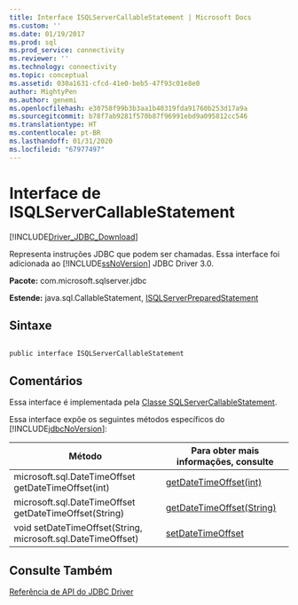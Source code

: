 ```yaml
---
title: Interface ISQLServerCallableStatement | Microsoft Docs
ms.custom: ''
ms.date: 01/19/2017
ms.prod: sql
ms.prod_service: connectivity
ms.reviewer: ''
ms.technology: connectivity
ms.topic: conceptual
ms.assetid: 030a1631-cfcd-41e0-beb5-47f93c01e8e0
author: MightyPen
ms.author: genemi
ms.openlocfilehash: e30758f99b3b3aa1b40319fda91760b253d17a9a
ms.sourcegitcommit: b78f7ab9281f570b87f96991ebd9a095812cc546
ms.translationtype: HT
ms.contentlocale: pt-BR
ms.lasthandoff: 01/31/2020
ms.locfileid: "67977497"
---
```

# <a name="isqlservercallablestatement-interface"></a>Interface de ISQLServerCallableStatement
[!INCLUDE[Driver_JDBC_Download](../../../includes/driver_jdbc_download.md)]

  Representa instruções JDBC que podem ser chamadas. Essa interface foi adicionada ao [!INCLUDE[ssNoVersion](../../../includes/ssnoversion-md.md)] JDBC Driver 3.0.  
  
 **Pacote:** com.microsoft.sqlserver.jdbc  
  
 **Estende:** java.sql.CallableStatement, [ISQLServerPreparedStatement](../../../connect/jdbc/reference/isqlserverpreparedstatement-interface.md)  
  
## <a name="syntax"></a>Sintaxe  
  
```  
  
public interface ISQLServerCallableStatement  
```  
  
## <a name="remarks"></a>Comentários  
 Essa interface é implementada pela [Classe SQLServerCallableStatement](../../../connect/jdbc/reference/sqlservercallablestatement-class.md).  
  
 Essa interface expõe os seguintes métodos específicos do [!INCLUDE[jdbcNoVersion](../../../includes/jdbcnoversion_md.md)]:  
  
|Método|Para obter mais informações, consulte|  
|------------|-------------------------------|  
|microsoft.sql.DateTimeOffset getDateTimeOffset(int)|[getDateTimeOffset(int)](../../../connect/jdbc/reference/getdatetimeoffset-method-int.md)|  
|microsoft.sql.DateTimeOffset getDateTimeOffset(String)|[getDateTimeOffset(String)](../../../connect/jdbc/reference/getdatetimeoffset-method-string.md)|  
|void setDateTimeOffset(String, microsoft.sql.DateTimeOffset)|[setDateTimeOffset](../../../connect/jdbc/reference/setdatetimeoffset-method-sqlservercallablestatement.md)|  
  
## <a name="see-also"></a>Consulte Também  
 [Referência de API do JDBC Driver](../../../connect/jdbc/reference/jdbc-driver-api-reference.md)  
  
  
